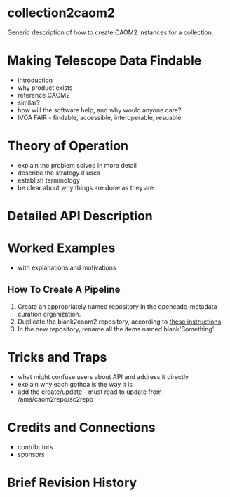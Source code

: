 # collection2caom2
Generic description of how to create CAOM2 instances for a collection.

# Making Telescope Data Findable
- introduction
- why product exists
- reference CAOM2
- similar?
- how will the software help, and why would anyone care?
- IVOA FAIR - findable, accessible, interoperable, resuable

# Theory of Operation
- explain the problem solved in more detail
- describe the strategy it uses
- establish terminology
- be clear about why things are done as they are

# Detailed API Description

# Worked Examples
- with explanations and motivations

## How To Create A Pipeline
1. Create an appropriately named repository in the opencadc-metadata-curation organization.
1. Duplicate the blank2caom2 repository, according to [these instructions](https://help.github.com/articles/duplicating-a-repository/).
1. In the new repository, rename all the items named blank'Something'.

# Tricks and Traps
- what might confuse users about API and address it directly
- explain why each gothca is the way it is
- add the create/update - must read to update from /ams/caom2repo/sc2repo

# Credits and Connections
- contributors
- sponsors

# Brief Revision History
